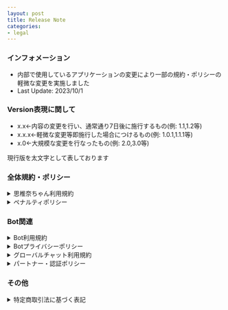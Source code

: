 ```yaml
---
layout: post
title: Release Note
categories:
- legal
---
```

### インフォメーション

- 内部で使用しているアプリケーションの変更により一部の規約・ポリシーの軽微な変更を実施しました
- Last Update: 2023/10/1
 
### Version表現に関して

- x.x←内容の変更を行い、通常通り7日後に施行するもの(例: 1.1,1.2等)
- x.x.x←軽微な変更等即施行した場合につけるもの(例: 1.0.1,1.1.1等)
- x.0←大規模な変更を行なったもの(例: 2.0,3.0等)

現行版を太文字として表しております

### 全体規約・ポリシー

<details><summary>思椎奈ちゃん利用規約</summary>

<b>Version 1.0.2 (2023/10/1) 内部アプリケーション変更による軽微な変更</b><br>
Version 1.0.1 (2023/6/28) 表現の一部修正、リンク切れの修正<br>
Version 1.0 (2023/5/14) 初期リリース
</details>

<details><summary>ペナルティポリシー</summary>

<b>Version 1.0 (2023/5/14) 初期リリース</b>
</details>

### Bot関連

<details><summary>Bot利用規約</summary>

<b>Version 1.0.1 (2023/6/28) リンク切れの修正</b><br>
Version 1.0 (2023/5/14) 初期リリース
</details>

<details><summary>Botプライバシーポリシー</summary>

<b>Version 1.0.2 (2023/10/1) 内部アプリケーション変更による軽微な変更</b><br>
Version 1.0.1 (2023/6/28) リンク切れの修正<br>
Version 1.0 (2023/5/14) 初期リリース
</details>

<details><summary>グローバルチャット利用規約</summary>

<b>Version 1.1 (2023/6/28) 禁止事項の追加、表現の一部修正</b><br>
Version 1.0 (2023/5/14) 初期リリース
</details>

<details><summary>パートナー・認証ポリシー</summary>

<b>Version 1.0 (2023/5/14) 初期リリース</b>
</details>

### その他

<details><summary>特定商取引法に基づく表記</summary>

<b>Version 1.0.1 (2023/6/28) ページ設定の変更(内容は一切変更ありません)</b><br>
Version 1.0 (2023/5/14) 初期リリース
</details>
